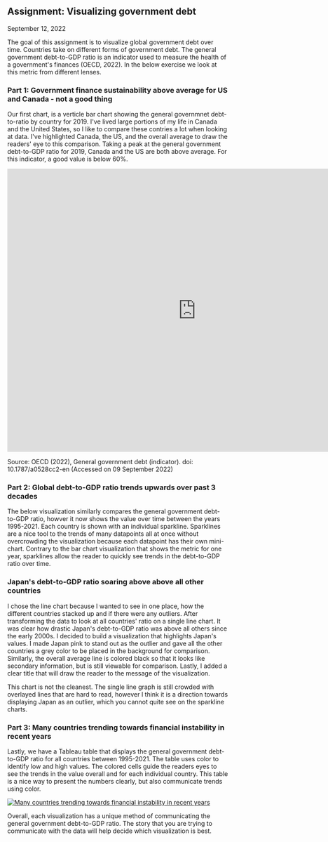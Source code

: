 ## Assignment: Visualizing government debt
September 12, 2022

The goal of this assignment is to visualize global government debt over time. Countries take on different forms of government debt. The general government debt-to-GDP ratio is an indicator used to measure the health of a government's finances (OECD, 2022). In the below exercise we look at this metric from different lenses.   

### Part 1: Government finance sustainability above average for US and Canada - not a good thing
Our first chart, is a verticle bar chart showing the general governmnet debt-to-ratio by country for 2019. I've lived large portions of my life in Canada and the United States, so I like to compare these contries a lot when looking at data. I've highlighted Canada, the US, and the overall average to draw the readers' eye to this comparison. Taking a peak at the general government debt-to-GDP ratio for 2019, Canada and the US are both above average. For this indicator, a good value is below 60%. 

<iframe src="https://data.oecd.org/chart/6ObY" width="860" height="645" style="border: 0" mozallowfullscreen="true" webkitallowfullscreen="true" allowfullscreen="true"><a href="https://data.oecd.org/chart/6ObY" target="_blank">OECD Chart: General government debt, Total, % of GDP, Annual, 2019</a></iframe>

Source: OECD (2022), General government debt (indicator). doi: 10.1787/a0528cc2-en (Accessed on 09 September 2022)

### Part 2: Global debt-to-GDP ratio trends upwards over past 3 decades
The below visualization similarly compares the general government debt-to-GDP ratio, howver it now shows the value over time between the years 1995-2021. Each country is shown with an individual sparkline. Sparklines are a nice tool to the trends of many datapoints all at once without overcrowding the visualization because each datapoint has their own mini-chart. Contrary to the bar chart visualization that shows the metric for one year, sparklines allow the reader to quickly see trends in the debt-to-GDP ratio over time. 

<div class="flourish-embed flourish-chart" data-src="visualisation/11143867"><script src="https://public.flourish.studio/resources/embed.js"></script></div>

### Japan's debt-to-GDP ratio soaring above above all other countries
I chose the line chart because I wanted to see in one place, how the different countries stacked up and if there were any outliers. After transforming the data to look at all countries' ratio on a single line chart. It was clear how drastic Japan's debt-to-GDP ratio was above all others since the early 2000s. I decided to build a visualization that highlights Japan's values. I made Japan pink to stand out as the outlier and gave all the other countries a grey color to be placed in the background for comparison. Similarly, the overall average line is colored black so that it looks like secondary information, but is still viewable for comparison. Lastly, I added a clear title that will draw the reader to the message of the visualization. 

This chart is not the cleanest. The single line graph is still crowded with overlayed lines that are hard to read, however I think it is a direction towards displaying Japan as an outlier, which you cannot quite see on the sparkline charts. 

<div class="flourish-embed flourish-chart" data-src="visualisation/11143960"><script src="https://public.flourish.studio/resources/embed.js"></script></div>

### Part 3: Many countries trending towards financial instability in recent years
Lastly, we have a Tableau table that displays the general government debt-to-GDP ratio for all countries between 1995-2021. The table uses color to identify low and high values. The colored cells guide the readers eyes to see the trends in the value overall and for each individual country. This table is a nice way to present the numbers clearly, but also communicate trends using color. 

<div class='tableauPlaceholder' id='viz1662922172861' style='position: relative'><noscript><a href='#'><img alt='Many countries trending towards financial instability in recent years ' src='https:&#47;&#47;public.tableau.com&#47;static&#47;images&#47;Go&#47;Govtdept-to-GDPratioWorkbook&#47;Sheet1&#47;1_rss.png' style='border: none' /></a></noscript><object class='tableauViz'  style='display:none;'><param name='host_url' value='https%3A%2F%2Fpublic.tableau.com%2F' /> <param name='embed_code_version' value='3' /> <param name='site_root' value='' /><param name='name' value='Govtdept-to-GDPratioWorkbook&#47;Sheet1' /><param name='tabs' value='no' /><param name='toolbar' value='yes' /><param name='static_image' value='https:&#47;&#47;public.tableau.com&#47;static&#47;images&#47;Go&#47;Govtdept-to-GDPratioWorkbook&#47;Sheet1&#47;1.png' /> <param name='animate_transition' value='yes' /><param name='display_static_image' value='yes' /><param name='display_spinner' value='yes' /><param name='display_overlay' value='yes' /><param name='display_count' value='yes' /><param name='language' value='en-US' /></object></div><script type='text/javascript'> var divElement = document.getElementById('viz1662922172861'); var vizElement = divElement.getElementsByTagName('object')[0];                    vizElement.style.width='100%'; vizElement.style.height=(divElement.offsetWidth*0.75)+'px'; var scriptElement = document.createElement('script');                    scriptElement.src = 'https://public.tableau.com/javascripts/api/viz_v1.js'; vizElement.parentNode.insertBefore(scriptElement, vizElement); </script>


Overall, each visualization has a unique method of communicating the general government debt-to-GDP ratio. The story that you are trying to communicate with the data will help decide which visualization is best. 
